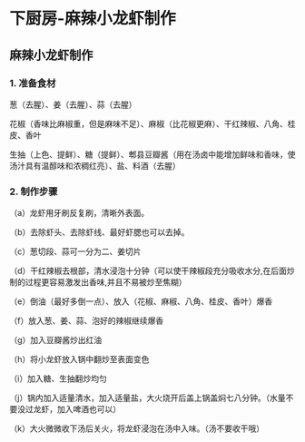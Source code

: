 # 下厨房-麻辣小龙虾制作

## 麻辣小龙虾制作

### 1. 准备食材

葱（去腥）、姜（去腥）、蒜（去腥）

花椒（香味比麻椒重，但是麻味不足）、麻椒（比花椒更麻）、干红辣椒、八角、桂皮、香叶

生抽（上色、提鲜）、糖（提鲜）、郫县豆瓣酱（用在汤卤中能增加鲜味和香味，使汤汁具有温醇味和浓稠红亮）、盐、料酒（去腥）

### 2. 制作步骤

（a）龙虾用牙刷反复刷，清晰外表面。

（b）去除虾头、去除虾线、最好虾腮也可以去掉。

（c）葱切段、蒜可一分为二、姜切片

（d）干红辣椒去根部，清水浸泡十分钟（可以使干辣椒段充分吸收水分,在后面炒制的过程更容易激发出香味,并且不易被炒至焦糊）

（e）倒油（最好多倒一点）、放入（花椒、麻椒、八角、桂皮、香叶）爆香

（f）放入葱、姜、蒜、泡好的辣椒继续爆香

（g）加入豆瓣酱炒出红油

（h）将小龙虾放入锅中翻炒至表面变色

（i）加入糖、生抽翻炒均匀

（j）锅内加入适量清水，加入适量盐，大火烧开后盖上锅盖焖七八分钟。（水量不要没过龙虾，加入啤酒也可以）

（k）大火微微收下汤后关火，将龙虾浸泡在汤中入味。（汤不要收干哦）